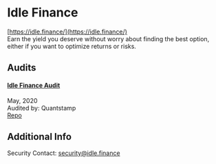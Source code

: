 # Idle Finance

[https://idle.finance/](https://idle.finance/)<br>
Earn the yield you deserve without worry about finding the best option, either if you want to optimize returns or risks.


## Audits


#### [Idle Finance Audit](https://certificate.quantstamp.com/full/idle-finance)

May, 2020<br>
Audited by: Quantstamp<br>
[Repo](https://github.com/bugduino/idle-contracts)






## Additional Info
Security Contact: security@idle.finance